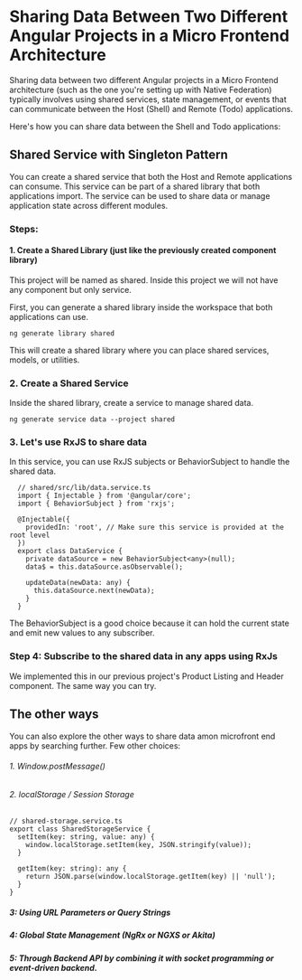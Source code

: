 # Sharing Data Between Two Different Angular Projects in a Micro Frontend Architecture

Sharing data between two different Angular projects in a Micro Frontend architecture (such as the one you're setting up with Native Federation) typically involves using shared services, state management, or events that can communicate between the Host (Shell) and Remote (Todo) applications.

Here's how you can share data between the Shell and Todo applications:

##  Shared Service with Singleton Pattern

You can create a shared service that both the Host and Remote applications can consume. This service can be part of a shared library that both applications import. The service can be used to share data or manage application state across different modules.

### Steps:

#### 1. Create a Shared Library (just like the previously created component library)

This project will be named as shared. Inside this project we will not have any component but only service.



First, you can generate a shared library inside the workspace that both applications can use.

```
ng generate library shared
```

This will create a shared library where you can place shared services, models, or utilities.

### 2. Create a Shared Service
Inside the shared library, create a service to manage shared data.

```
ng generate service data --project shared
```

### 3. Let's use RxJS to share data
In this service, you can use RxJS subjects or BehaviorSubject to handle the shared data.

```
  // shared/src/lib/data.service.ts
  import { Injectable } from '@angular/core';
  import { BehaviorSubject } from 'rxjs';

  @Injectable({
    providedIn: 'root', // Make sure this service is provided at the root level
  })
  export class DataService {
    private dataSource = new BehaviorSubject<any>(null);
    data$ = this.dataSource.asObservable();

    updateData(newData: any) {
      this.dataSource.next(newData);
    }
  }
  ```
The BehaviorSubject is a good choice because it can hold the current state and emit new values to any subscriber.

### Step 4: Subscribe to the shared data in any apps using RxJs
We implemented this in our previous project's Product Listing and Header component. The same way you can try. 

## The other ways

You can also explore the other ways to share data amon microfront end apps by searching further. 
Few other choices: 
###### 1. Window.postMessage() 

###### 2. localStorage / Session Storage
```
// shared-storage.service.ts
export class SharedStorageService {
  setItem(key: string, value: any) {
    window.localStorage.setItem(key, JSON.stringify(value));
  }

  getItem(key: string): any {
    return JSON.parse(window.localStorage.getItem(key) || 'null');
  }
}
```

##### 3: Using URL Parameters or Query Strings
##### 4: Global State Management (NgRx or NGXS or Akita)
##### 5: Through Backend API by combining it with socket programming or event-driven backend. 



